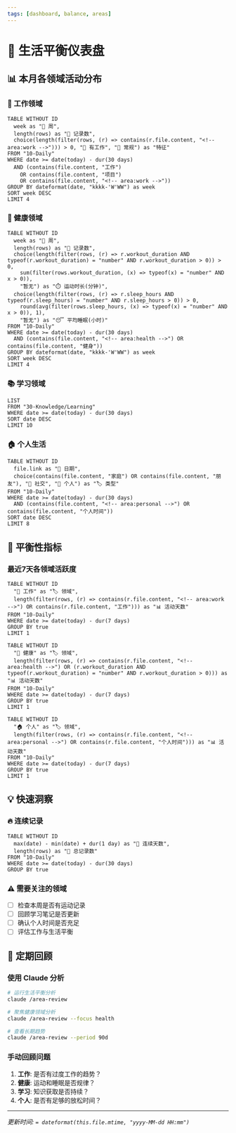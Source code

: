 ```yaml
---
tags: [dashboard, balance, areas]
---
```


# 🌟 生活平衡仪表盘

## 📊 本月各领域活动分布

### 💼 工作领域
```dataview
TABLE WITHOUT ID
  week as "📅 周",
  length(rows) as "📝 记录数",
  choice(length(filter(rows, (r) => contains(r.file.content, "<!-- area:work -->"))) > 0, "💼 有工作", "📝 常规") as "特征"
FROM "10-Daily"
WHERE date >= date(today) - dur(30 days)
  AND (contains(file.content, "工作") 
    OR contains(file.content, "项目")
    OR contains(file.content, "<!-- area:work -->"))
GROUP BY dateformat(date, "kkkk-'W'WW") as week
SORT week DESC
LIMIT 4
```

### 🏃 健康领域
```dataview
TABLE WITHOUT ID
  week as "📅 周",
  length(rows) as "📝 记录数",
  choice(length(filter(rows, (r) => r.workout_duration AND typeof(r.workout_duration) = "number" AND r.workout_duration > 0)) > 0, 
    sum(filter(rows.workout_duration, (x) => typeof(x) = "number" AND x > 0)), 
    "暂无") as "⏱️ 运动时长(分钟)",
  choice(length(filter(rows, (r) => r.sleep_hours AND typeof(r.sleep_hours) = "number" AND r.sleep_hours > 0)) > 0,
    round(avg(filter(rows.sleep_hours, (x) => typeof(x) = "number" AND x > 0)), 1),
    "暂无") as "😴 平均睡眠(小时)"
FROM "10-Daily"
WHERE date >= date(today) - dur(30 days)
  AND (contains(file.content, "<!-- area:health -->") OR contains(file.content, "健身"))
GROUP BY dateformat(date, "kkkk-'W'WW") as week
SORT week DESC
LIMIT 4
```

### 📚 学习领域
```dataview
LIST
FROM "30-Knowledge/Learning"
WHERE date >= date(today) - dur(30 days)
SORT date DESC
LIMIT 10
```

### 🏠 个人生活
```dataview
TABLE WITHOUT ID
  file.link as "📅 日期",
  choice(contains(file.content, "家庭") OR contains(file.content, "朋友"), "👥 社交", "🎯 个人") as "🏷️ 类型"
FROM "10-Daily"
WHERE date >= date(today) - dur(30 days)
  AND (contains(file.content, "<!-- area:personal -->") OR contains(file.content, "个人时间"))
SORT date DESC
LIMIT 8
```

## 🎯 平衡性指标

### 最近7天各领域活跃度
```dataview
TABLE WITHOUT ID
  "💼 工作" as "🏷️ 领域",
  length(filter(rows, (r) => contains(r.file.content, "<!-- area:work -->") OR contains(r.file.content, "工作"))) as "📊 活动天数"
FROM "10-Daily"
WHERE date >= date(today) - dur(7 days)
GROUP BY true
LIMIT 1
```

```dataview
TABLE WITHOUT ID
  "🏃 健康" as "🏷️ 领域", 
  length(filter(rows, (r) => contains(r.file.content, "<!-- area:health -->") OR (r.workout_duration AND typeof(r.workout_duration) = "number" AND r.workout_duration > 0))) as "📊 活动天数"
FROM "10-Daily"
WHERE date >= date(today) - dur(7 days)
GROUP BY true
LIMIT 1
```

```dataview
TABLE WITHOUT ID
  "🏠 个人" as "🏷️ 领域",
  length(filter(rows, (r) => contains(r.file.content, "<!-- area:personal -->") OR contains(r.file.content, "个人时间"))) as "📊 活动天数"
FROM "10-Daily"
WHERE date >= date(today) - dur(7 days)
GROUP BY true
LIMIT 1
```

## 💡 快速洞察

### 🔥 连续记录
```dataview
TABLE WITHOUT ID
  max(date) - min(date) + dur(1 day) as "📅 连续天数",
  length(rows) as "📝 总记录数"
FROM "10-Daily"
WHERE date >= date(today) - dur(30 days)
GROUP BY true
```

### ⚠️ 需要关注的领域
- [ ] 检查本周是否有运动记录
- [ ] 回顾学习笔记是否更新
- [ ] 确认个人时间是否充足
- [ ] 评估工作与生活平衡

## 🔄 定期回顾

### 使用 Claude 分析
```bash
# 运行生活平衡分析
claude /area-review

# 聚焦健康领域分析
claude /area-review --focus health

# 查看长期趋势
claude /area-review --period 90d
```

### 手动回顾问题
1. **工作**: 是否有过度工作的趋势？
2. **健康**: 运动和睡眠是否规律？
3. **学习**: 知识获取是否持续？
4. **个人**: 是否有足够的放松时间？

---
*更新时间: `= dateformat(this.file.mtime, "yyyy-MM-dd HH:mm")`*